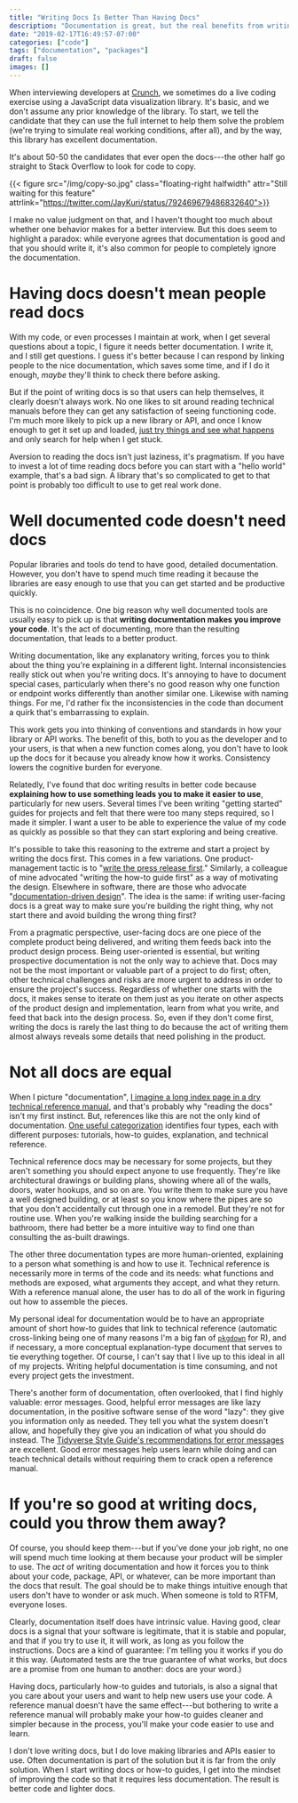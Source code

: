 ```yaml
---
title: "Writing Docs Is Better Than Having Docs"
description: "Documentation is great, but the real benefits from writing docs aren't the docs."
date: "2019-02-17T16:49:57-07:00"
categories: ["code"]
tags: ["documentation", "packages"]
draft: false
images: []
---
```


When interviewing developers at [Crunch](https://crunch.io/jobs), we sometimes do a live coding exercise using a JavaScript data visualization library. It's basic, and we don't assume any prior knowledge of the library. To start, we tell the candidate that they can use the full internet to help them solve the problem (we're trying to simulate real working conditions, after all), and by the way, this library has excellent documentation.

It's about 50-50 the candidates that ever open the docs---the other half go straight to Stack Overflow to look for code to copy.

{{< figure src="/img/copy-so.jpg" class="floating-right halfwidth" attr="Still waiting for this feature" attrlink="https://twitter.com/JayKuri/status/792469679486832640">}}

I make no value judgment on that, and I haven't thought too much about whether one behavior makes for a better interview. But this does seem to highlight a paradox: while everyone agrees that documentation is good and that you should write it, it's also common for people to completely ignore the documentation.

# Having docs doesn't mean people read docs

With my code, or even processes I maintain at work, when I get several questions about a topic, I figure it needs better documentation. I write it, and I still get questions. I guess it's better because I can respond by linking people to the nice documentation, which saves some time, and if I do it enough, _maybe_ they'll think to check there before asking.

But if the point of writing docs is so that users can help themselves, it clearly doesn't always work. No one likes to sit around reading technical manuals before they can get any satisfaction of seeing functioning code. I'm much more likely to pick up a new library or API, and once I know enough to get it set up and loaded, [just try things and see what happens](https://enpiar.com/2019/02/08/analyzing-logs-with-aws-athena/) and only search for help when I get stuck.

Aversion to reading the docs isn't just laziness, it's pragmatism. If you have to invest a lot of time reading docs before you can start with a "hello world" example, that's a bad sign. A library that's so complicated to get to that point is probably too difficult to use to get real work done.

# Well documented code doesn't need docs

Popular libraries and tools do tend to have good, detailed documentation. However, you don't have to spend much time reading it because the libraries are easy enough to use that you can get started and be productive quickly.

This is no coincidence. One big reason why well documented tools are usually easy to pick up is that **writing documentation makes you improve your code**. It's the act of documenting, more than the resulting documentation, that leads to a better product.

Writing documentation, like any explanatory writing, forces you to think about the thing you're explaining in a different light. Internal inconsistencies really stick out when you're writing docs. It's annoying to have to document special cases, particularly when there's no good reason why one function or endpoint works differently than another similar one. Likewise with naming things. For me, I'd rather fix the inconsistencies in the code than document a quirk that's embarrassing to explain.

This work gets you into thinking of conventions and standards in how your library or API works. The benefit of this, both to you as the developer and to your users, is that when a new function comes along, you don't have to look up the docs for it because you already know how it works. Consistency lowers the cognitive burden for everyone.

Relatedly, I've found that doc writing results in better code because **explaining how to use something leads you to make it easier to use**, particularly for new users. Several times I've been writing "getting started" guides for projects and felt that there were too many steps required, so I made it simpler. I want a user to be able to experience the value of my code as quickly as possible so that they can start exploring and being creative.

It's possible to take this reasoning to the extreme and start a project by writing the docs first. This comes in a few variations. One product-management tactic is to "[write the press release first](https://www.amazon.com/Shipping-Greatness-Practical-launching-outstanding/dp/1449336574/)." Similarly, a colleague of mine advocated "writing the how-to guide first" as a way of motivating the design. Elsewhere in software, there are those who advocate "[documentation-driven design](https://medium.com/@cmchen/-e147b1f8cd0a)". The idea is the same: if writing user-facing docs is a great way to make sure you're building the right thing, why not start there and avoid building the wrong thing first?

From a pragmatic perspective, user-facing docs are one piece of the complete product being delivered, and writing them feeds back into the product design process. Being user-oriented is essential, but writing prospective documentation is not the only way to achieve that. Docs may not be the most important or valuable part of a project to do first; often, other technical challenges and risks are more urgent to address in order to ensure the project's success. Regardless of whether one starts with the docs, it makes sense to iterate on them just as you iterate on other aspects of the product design and implementation, learn from what you write, and feed that back into the design process. So, even if they don't come first, writing the docs is rarely the last thing to do because the act of writing them almost always reveals some details that need polishing in the product.

# Not all docs are equal

When I picture "documentation", [I imagine a long index page in a dry technical reference manual](https://cran.r-project.org/doc/manuals/r-release/R-exts.html), and that's probably why "reading the docs" isn't my first instinct. But, references like this are not the only kind of documentation. [One useful categorization](https://www.divio.com/blog/documentation/) identifies four types, each with different purposes: tutorials, how-to guides, explanation, and technical reference.

Technical reference docs may be necessary for some projects, but they aren't something you should expect anyone to use frequently. They're like architectural drawings or building plans, showing where all of the walls, doors, water hookups, and so on are. You write them to make sure you have a well designed building, or at least so you know where the pipes are so that you don't accidentally cut through one in a remodel. But they're not for routine use. When you're walking inside the building searching for a bathroom, there had better be a more intuitive way to find one than consulting the as-built drawings.

The other three documentation types are more human-oriented, explaining to a person what something is and how to use it. Technical reference is necessarily more in terms of the code and its needs: what functions and methods are exposed, what arguments they accept, and what they return. With a reference manual alone, the user has to do all of the work in figuring out how to assemble the pieces.

My personal ideal for documentation would be to have an appropriate amount of short how-to guides that link to technical reference (automatic cross-linking being one of many reasons I'm a big fan of [`pkgdown`](https://pkgdown.r-lib.org/) for R), and if necessary, a more conceptual explanation-type document that serves to tie everything together. Of course, I can't say that I live up to this ideal in all of my projects. Writing helpful documentation is time consuming, and not every project gets the investment.

There's another form of documentation, often overlooked, that I find highly valuable: error messages. Good, helpful error messages are like lazy documentation, in the positive software sense of the word "lazy": they give you information only as needed. They tell you what the system doesn't allow, and hopefully they give you an indication of what you should do instead. The [Tidyverse Style Guide's recommendations for error messages](https://style.tidyverse.org/error-messages.html) are excellent. Good error messages help users learn while doing and can teach technical details without requiring them to crack open a reference manual.

# If you're so good at writing docs, could you throw them away?

Of course, you should keep them---but if you've done your job right, no one will spend much time looking at them because your product will be simpler to use. The _act_ of writing documentation and how it forces you to think about your code, package, API, or whatever, can be more important than the docs that result. The goal should be to make things intuitive enough that users don't have to wonder or ask much. When someone is told to RTFM, everyone loses.

Clearly, documentation itself does have intrinsic value. Having good, clear docs is a signal that your software is legitimate, that it is stable and popular, and that if you try to use it, it will work, as long as you follow the instructions. Docs are a kind of guarantee: I'm telling you it works if you do it this way. (Automated tests are the true guarantee of what works, but docs are a promise from one human to another: docs are your word.)

Having docs, particularly how-to guides and tutorials, is also a signal that you care about your users and want to help new users use your code. A reference manual doesn't have the same effect---but bothering to write a reference manual will probably make your how-to guides cleaner and simpler because in the process, you'll make your code easier to use and learn.

I don't love writing docs, but I do love making libraries and APIs easier to use. Often documentation is part of the solution but it is far from the only solution. When I start writing docs or how-to guides, I get into the mindset of improving the code so that it requires less documentation. The result is better code and lighter docs.
